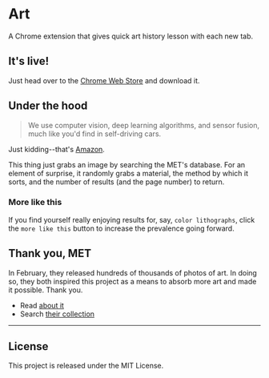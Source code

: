 # Art
A Chrome extension that gives quick art history lesson with each new tab.

## It's live!
Just head over to the [Chrome Web Store](https://chrome.google.com/webstore/detail/camjlcjebflgchepghjpjeiddegldhae) and download it.

## Under the hood
> We use computer vision, deep learning algorithms, and sensor fusion, much like you'd find in self-driving cars.

Just kidding--that's [Amazon](https://www.amazon.com/b?node=16008589011).

 This thing just grabs an image by searching the MET's database. For an element of surprise, it randomly grabs a material, the method by which it sorts, and the number of results (and the page number) to return.

### More like this
If you find yourself really enjoying results for, say, `color lithographs`, click the `more like this` button to increase the prevalence going forward.

## Thank you, MET
In February, they released hundreds of thousands of photos of art. In doing so, they both inspired this project as a means to absorb more art and made it possible. Thank you.  
 - Read [about it](https://www.nytimes.com/2017/02/07/arts/design/met-museum-makes-375000-images-available-for-free.html?_r=0)
 - Search [their collection](http://www.metmuseum.org/art/collection#!?perPage=20&showOnly=withImage%7Copenaccess&sortBy=Relevance&sortOrder=asc&offset=0&pageSize=0)

---
## License
This project is released under the MIT License.
